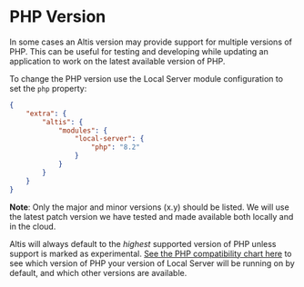 # PHP Version

In some cases an Altis version may provide support for multiple versions of PHP. This can be useful for testing and developing while
updating an application to work on the latest available version of PHP.

To change the PHP version use the Local Server module configuration to set the `php` property:

```json
{
    "extra": {
        "altis": {
            "modules": {
                "local-server": {
                    "php": "8.2"
                }
            }
        }
    }
}
```

**Note**: Only the major and minor versions (x.y) should be listed. We will use the latest patch version we have tested and made
available both locally and in the cloud.

Altis will always default to the _highest_ supported version of PHP unless support is marked as
experimental. [See the PHP compatibility chart here](docs://guides/updating-php/README.md) to see which version of PHP your version
of Local Server will be running on by default, and which other versions are available.
